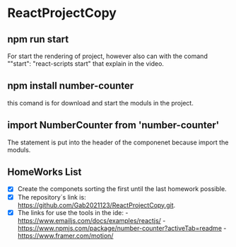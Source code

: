 # ReactProjectCopy
>
## npm run start
For start the rendering of project, however also can with the comand ""start": "react-scripts start" that explain
in the video.
## npm install number-counter
this comand is for download and start the moduls in the project.
## import NumberCounter from 'number-counter'
The statement is put into the header of the componenet because import the moduls.
## HomeWorks List
- [x] Create the componets sorting the first until the last homework possible.
- [X] The repository´s link is: https://github.com/Gab2021123/ReactProjectCopy.git.
- [X] The links for use the  tools in the ide:
      -https://www.emailjs.com/docs/examples/reactjs/
      -https://www.npmjs.com/package/number-counter?activeTab=readme
      -https://www.framer.com/motion/

